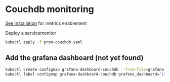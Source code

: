 # Couchdb monitoring

[See installation](https://github.com/urbaman/HomeLab/tree/main/Kubernetes/Database/Coucheb) for metrics enablement

Deploy a servicemonitor

```bash
kubectl apply -f prom-couchdb.yaml
```

## Add the grafana dashboard (not yet found)

```bash
kubectl create configmap grafana-dashboard-couchdb --from-file=grafana-couchdb.json
kubectl label configmap grafana-dashboard-couchdb grafana_dashboard="1"
```
